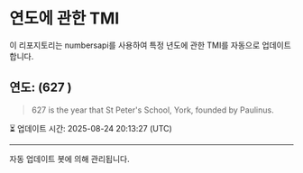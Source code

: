 
# 연도에 관한 TMI

이 리포지토리는 numbersapi를 사용하여 특정 년도에 관한 TMI를 자동으로 업데이트합니다.

## 연도: (627 )
> 627 is the year that St Peter's School, York, founded by Paulinus.

⏳ 업데이트 시간: 2025-08-24 20:13:27 (UTC)

---
자동 업데이트 봇에 의해 관리됩니다.
